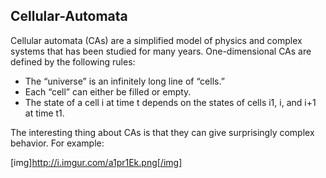 ## Cellular-Automata

Cellular automata (CAs) are a simplified model of physics and complex systems that has been studied for many years. One-dimensional CAs are defined by the following rules:


* The “universe” is an infinitely long line of “cells.”
* Each “cell” can either be filled or empty.
* The state of a cell i at time t depends on the states of cells i1, i,  and i+1 at time t1.

The interesting thing about CAs is that they can give surprisingly complex behavior. For example:

[img]http://i.imgur.com/a1pr1Ek.png[/img]

